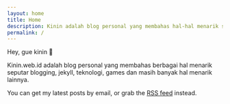 ```yaml
---
layout: home
title: Home
description: Kinin adalah blog personal yang membahas hal-hal menarik seputar blogger, tutorial jekyll, teknologi dan tips bermain game.
permalink: /
---
```


Hey, gue kinin 👋

Kinin.web.id adalah blog personal yang membahas berbagai hal menarik seputar blogging, jekyll, teknologi, games dan masih banyak hal menarik lainnya.

You can get my latest posts by email, or grab the <a href="/feed.xml" data-fathom="RSS subscription" target="_blank">RSS feed</a> instead.